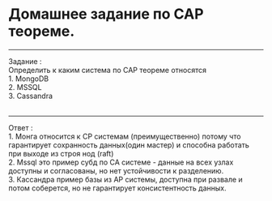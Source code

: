 # Домашнее задание по CAP теореме. 

---

Задание : <br/>
Определить к каким система по САР теореме относятся <br/>
	1. MongoDB <br/>
	2. MSSQL <br/>
	3. Cassandra <br/>
<br/>


---
Ответ : <br/>
	1. Монга относится к СP системам (преимущественно) потому что гарантирует сохранность данных(один мастер) и способна работать при выходе из строя нод (raft) <br/>
	2. Mssql это пример субд по СА системе - данные на всех узлах доступны и согласованы, но нет устойчивости к разделению. <br/>
	3. Кассандра пример базы из АР системы, доступна при развале и потом соберется, но не гарантирует консистентность данных.<br/>
